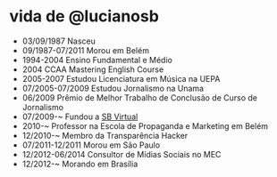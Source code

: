 vida de @lucianosb
===============

- 03/09/1987 Nasceu
- 09/1987-07/2011 Morou em Belém
- 1994-2004 Ensino Fundamental e Médio
- 2004 CCAA Mastering English Course
- 2005-2007 Estudou Licenciatura em Música na UEPA
- 07/2005-07/2009 Estudou Jornalismo na Unama
- 06/2009 Prêmio de Melhor Trabalho de Conclusão de Curso de Jornalismo
- 07/2009-~ Fundou a [SB Virtual](http://sbvirtual.com.br)
- 2010-~ Professor na Escola de Propaganda e Marketing em Belém
- 12/2010-~ Membro da Transparência Hacker
- 07/2011-12/2011 Morou em São Paulo
- 12/2012-06/2014 Consultor de Mídias Sociais no MEC
- 12/2012-~ Morando em Brasília
